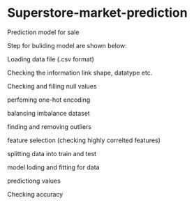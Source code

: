 # Superstore-market-prediction
Prediction model for sale 

Step for buliding model are shown below:


Loading data file (.csv format)

Checking the information link shape, datatype etc.

Checking and filling null values

perfoming one-hot encoding

balancing imbalance dataset

finding and removing outliers

feature selection (checking highly correlted features)

splitting data into train and test

model loding and fitting for data

predictiong values

Checking accuracy
